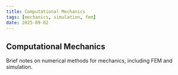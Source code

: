 ```yaml
---
title: Computational Mechanics
tags: [mechanics, simulation, fem]
date: 2025-09-02
---
```


## Computational Mechanics

Brief notes on numerical methods for mechanics, including FEM and simulation.
